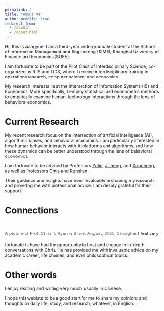 ```yaml
---
permalink: /
title: "About Me"
author_profile: true
redirect_from: 
  - /about/
  - /about.html
---
```


Hi, this is Jiangyue! I am a third-year undergraduate student at the School of Information Management and Engineering (SIME), Shanghai University of Finance and Economics (SUFE).

I am fortunate to be part of the Pilot Class of Interdisciplinary Science, co-organized by RIIS and ITCS, where I receive interdisciplinary training in operations research, computer science, and economics.

My research interests lie at the intersection of Information Systems (IS) and Economics. More specifically, I employ statistical and econometric methods to empirically examine human–technology interactions through the lens of behavioral economics.


Current Research
======
<p>
  My recent research focus on the intersection of artificial intelligence (AI), algorithmic biases, and behavioral economics. 
  I am particularly interested in how human behavior interacts with AI platforms and algorithms, and how these dynamics can be better understood through the lens of behavioral economics.
</p>

<p>
  I am fortunate to be advised by Professors 
  <a href="https://www.hkubs.hku.hk/people/yulin-fang/" target="_blank">Yulin</a>, 
  <a href="https://scholars.hkbu.edu.hk/en/persons/JICHENGZENG" target="_blank">Jicheng</a>, and 
  <a href="http://sem.bjtu.edu.cn/show-594-298.html" target="_blank">Xiaocheng</a>, 
  as well as Professors 
  <a href="https://christopher-thomas-ryan.github.io/" target="_blank">Chris</a> and 
  <a href="https://runshanfu.com/" target="_blank">Runshan</a>.
</p>

<p>
  Their guidance and insights have been invaluable in shaping my research and providing me with professional advice. 
  I am deeply grateful for their support.
</p>



Connections
======
<figure style="display: inline-block; margin: 20px auto; text-align: center;">
  <img src=""\images\chris.jpg"" style="max-width: 80%; border-radius: 8px; box-shadow: 0 4px 10px rgba(0,0,0,0.15);" />
  <figcaption style="margin-top: 10px; font-size: 14px; color: #666;">
    A picture of Prof. Chris T. Ryan with me. August, 2025, Shanghai.
  </figcaption>
</figure>
I feel very fortunate to have had the opportunity to host and engage in in-depth conversations with Chris. He has provided me with invaluable advice on my academic career, life choices, and even philosophical topics.


Other words
=======
I enjoy reading and writing very much, usually in Chinese.

I hope this webiste to be a good start for me to share my opinions and thoughts on daily life, study, and research, whatever, in English. :)